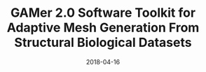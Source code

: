 ---
title: "GAMer 2.0 Software Toolkit for Adaptive Mesh Generation From Structural Biological Datasets"
collection: talks
type: "Poster"
permalink: /talks/2018-04-16-BDBDB4
venue: "Biological Diffusion and Brownian Dynamics Brainstorm 4"
date: 2018-04-16
location: "Heidelberg, Germany"
---